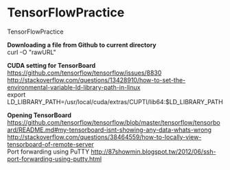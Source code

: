 # TensorFlowPractice
TensorFlowPractice

**Downloading a file from Github to current directory**  
curl -O "rawURL"

**CUDA setting for TensorBoard**  
https://github.com/tensorflow/tensorflow/issues/8830  
http://stackoverflow.com/questions/13428910/how-to-set-the-environmental-variable-ld-library-path-in-linux  
export LD_LIBRARY_PATH=/usr/local/cuda/extras/CUPTI/lib64:$LD_LIBRARY_PATH

**Opening TensorBoard**  
https://github.com/tensorflow/tensorflow/blob/master/tensorflow/tensorboard/README.md#my-tensorboard-isnt-showing-any-data-whats-wrong  
http://stackoverflow.com/questions/38464559/how-to-locally-view-tensorboard-of-remote-server  
Port forwarding using PuTTY
http://87showmin.blogspot.tw/2012/06/ssh-port-forwarding-using-putty.html  
